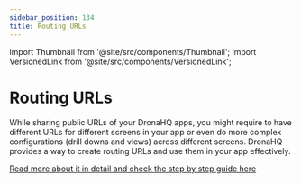 ```yaml
---
sidebar_position: 134
title: Routing URLs
---
```


import Thumbnail from '@site/src/components/Thumbnail';
import VersionedLink from '@site/src/components/VersionedLink';

# Routing URLs

While sharing public URLs of your DronaHQ apps, you might require to have different URLs for different screens in your app or even do more complex configurations (drill downs and views) across different screens. DronaHQ provides a way to create routing URLs and use them in your app effectively. 

[Read more about it in detail and check the step by step guide here](/screen-routing)